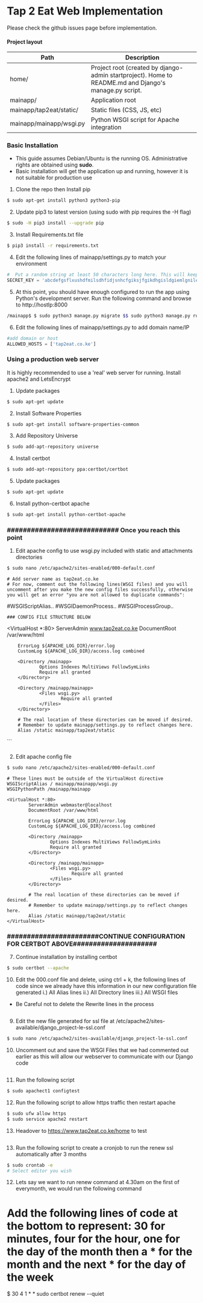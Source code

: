 # Tap 2 Eat Web Implementation

Please check the github issues page before implementation.

#### Project layout

Path | Description
-----|------------
home/ | Project root (created by django-admin startproject). Home to README.md and Django's manage.py script.
mainapp/ | Application root
mainapp/tap2eat/static/ | Static files (CSS, JS, etc)
mainapp/mainapp/wsgi.py | Python WSGI script for Apache integration


### Basic Installation
* This guide assumes Debian/Ubuntu is the running OS. Administrative rights are obtained using **sudo**.
* Basic installation will get the application up and running, however it is not suitable for production use

1. Clone the repo then Install pip
```bash
$ sudo apt-get install python3 python3-pip
```

2. Update pip3 to latest version (using sudo with pip requires the -H flag)
```bash
$ sudo -H pip3 install --upgrade pip
```

3. Install Requirements.txt file
```bash
$ pip3 install -r requirements.txt
```

4. Edit the following lines of mainapp/settings.py to match your environment
```python
#  Put a random string at least 50 characters long here. This will keep hashed passwords safe.
SECRET_KEY = 'abcdefgsflxushdfmilsdhfidjsnhcfgiksjfgikdhgisldgiemlgnilehw59y349yjwe9'
```

5. At this point, you should have enough configured to run the app using Python's development server. Run the following command and browse to http://hostIp:8000
```bash
/mainapp$ $ sudo python3 manage.py migrate $$ sudo python3 manage.py runserver 0.0.0.0:8000
```
6. Edit the following lines of mainapp/settings.py to add domain name/IP
```python
#add domain or host
ALLOWED_HOSTS = ['tap2eat.co.ke']
```

### Using a production web server
It is highly recommended to use a 'real' web server for running. Install apache2 and LetsEncrypt

1. Update packages
```bash
$ sudo apt-get update

```
2. Install Software Properties
```bash
$ sudo apt-get install software-properties-common

```
3. Add Repository Universe
```bash
$ sudo add-apt-repository universe

```
4. Install certbot
```bash
$ sudo add-apt-repository ppa:certbot/certbot

```
5. Update packages
```bash
$ sudo apt-get update

```
6. Install python-certbot apache
```bash
$ sudo apt-get install python-certbot-apache

```
### ############################ Once you reach this point ############################

1. Edit apache config to use wsgi.py included with static and attachments directories
```bash
$ sudo nano /etc/apache2/sites-enabled/000-default.conf
```

```apacheconf
# Add server name as tap2eat.co.ke
# For now, comment out the following lines(WSGI files) and you will uncomment after you make the new config files successfully, otherwise you will get an error "you are not allowed to duplicate commands":

```
 #WSGIScriptAlias..
 #WSGIDaemonProcess..
 #WSGIProcessGroup..
```
### CONFIG FILE STRUCTURE BELOW

```

<VirtualHost *:80>
        ServerAdmin www.tap2eat.co.ke
        DocumentRoot /var/www/html

        ErrorLog ${APACHE_LOG_DIR}/error.log
        CustomLog ${APACHE_LOG_DIR}/access.log combined

        <Directory /mainapp>
                Options Indexes MultiViews FollowSymLinks
                Require all granted
        </Directory>

        <Directory /mainapp/mainapp>
                <Files wsgi.py>
                        Require all granted
                </Files>
        </Directory>

		# The real location of these directories can be moved if desired.
        # Remember to update mainapp/settings.py to reflect changes here.
        Alias /static mainapp/tap2eat/static
</VirtualHost>
```

### ######################################################################

2. Edit apache config file

```bash
$ sudo nano /etc/apache2/sites-enabled/000-default.conf
```

```apacheconf
# These lines must be outside of the VirtualHost directive
WSGIScriptAlias / mainapp/mainapp/wsgi.py
WSGIPythonPath /mainapp/mainapp

<VirtualHost *:80>
        ServerAdmin webmaster@localhost
        DocumentRoot /var/www/html

        ErrorLog ${APACHE_LOG_DIR}/error.log
        CustomLog ${APACHE_LOG_DIR}/access.log combined

        <Directory /mainapp>
                Options Indexes MultiViews FollowSymLinks
                Require all granted
        </Directory>

        <Directory /mainapp/mainapp>
                <Files wsgi.py>
                        Require all granted
                </Files>
        </Directory>

		# The real location of these directories can be moved if desired.
        # Remember to update mainapp/settings.py to reflect changes here.
        Alias /static mainapp/tap2eat/static
</VirtualHost>
```
### #######################CONTINUE CONFIGURATION FOR CERTBOT ABOVE#####################

7. Continue installation by installing certbot

```bash
$ sudo certbot --apache
```

10. Edit the 000.conf file and delete, using ctrl + k, the following lines of code since we already have this information in our new configuration file generated
    i.) All Alias lines
    ii.) All Directory lines
    iii.) All WSGI files
* Be Careful not to delete the Rewrite lines in the process    

```
```
9. Edit the new file generated for ssl file at /etc/apache2/sites-available/django_project-le-ssl.conf

```bash
$ sudo nano /etc/apache2/sites-available/django_project-le-ssl.conf

```
10. Uncomment out and save the WSGI Files that we had commented out earlier as this will allow our webserver to communicate with our Django code

```
```
11. Run the following script

```bash
$ sudo apachect1 configtest

```
12. Run the following script to allow https traffic then restart apache

```bash
$ sudo ufw allow https
$ sudo service apache2 restart
```
13. Headover to https://www.tap2eat.co.ke/home to test

```
```

13. Run the following script to create a cronjob to run the renew ssl automatically after 3 months

```bash
$ sudo crontab -e
# Select editor you wish

```
12. Lets say we want to run renew command at 4.30am on the first of everymonth, we would run the following command

# Add the following lines of code at the bottom to represent: 30 for minutes, four for the hour, one for the day of the month then a * for the month and the next * for the day of the week

$ 30 4 1 * * sudo certbot renew --quiet

```
```
